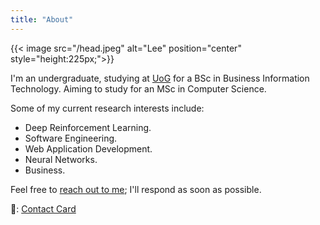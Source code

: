 ```yaml
---
title: "About"
---
```


 {{< image src="/head.jpeg" alt="Lee" position="center" style="height:225px;">}}


I'm an undergraduate, studying at [UoG](https://gre.ac.uk) for a BSc in Business Information Technology. Aiming to study for an MSc in Computer Science.

Some of my current research interests include: 

- Deep Reinforcement Learning.
- Software Engineering.
- Web Application Development.
- Neural Networks.
- Business.

Feel free to [reach out to me][1]; I'll respond as soon as possible. 

: [Contact Card][2]

[1]:	mailto:hello@leewallace.me
[2]: https://leewallace.me/leewallace.vcf
